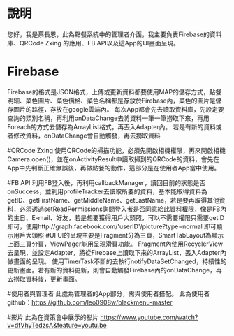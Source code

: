 # 說明
您好，我是蔡長恩，此為點餐系統中的管理者介面，我主要負責Firebase的資料庫、QRCode Zxing 的應用、FB API以及這App的UI畫面呈現。
# Firebase
Firebase的格式是JSON格式，上傳或更新資料都要使用MAP的儲存方式，點餐明細、菜色圖片、菜色價格、菜色名稱都是存放於Firebase內，菜色的圖片是儲存圖片的路徑，存放在google雲端內。
每次App都會先去讀取資料庫，先設定要查詢的類別名稱，再利用onDataChange去將資料一筆一筆撈取下來，再用Foreach的方式去儲存為ArrayList格式，再丟入Adapter內。
若是有新的資料或者修改資料，onDataChange會自動觸發，再去撈取資料

#QRCode Zxing 
使用QRCode的掃描功能，必須先開啟相機權限，再來開啟相機Camera.open()，並在onActivityResult中讀取掃到的QRCode的資料，會先在App中先判斷正確無誤後，再做點餐的動作，這部分是在使用者App當中使用。

#FB API
利用FB登入後，再利用callbackManager，讀回目前的狀態是否onSuccess，並利用profileTracker去讀取所要的資料，基本能取得資料為getID、getFirstName、getMiddleName、getLastName，若是要再取得其他資料，必須透過setReadPermissions詢問登入者是否同意給此資料權限，像是FB內的生日、E-mail、好友，若是想要獲得用戶大頭照，可以不需要權限只需要getID即可，使用http://graph.facebook.com/'userID'/picture?type=normal 即可顯示用戶大頭照
#UI
UI的呈現主要是Fragment分為三頁，SmartTabLayout為顯示上面三頁分頁，ViewPager能用呈現滑頁功能。
Fragment內使用RecyclerView去呈現，並設定Adapter，將從Firebase上讀取下來的ArrayList，丟入Adapter內做畫面的呈現。
使用TimerTask不斷的去執行notifyDataSetChanged，持續性的更新畫面。若有新的資料更新，則會自動觸發Firebase內的onDataChange，再去撈取資料後，更新畫面。

#使用者與管理者
此處為管理者的App部分，需與使用者搭配。
此為使用者github：https://github.com/leo0908w/blackmenu-master

#影片
此為在資策會中展示的影片 https://www.youtube.com/watch?v=dfVhyTedzsA&feature=youtu.be

